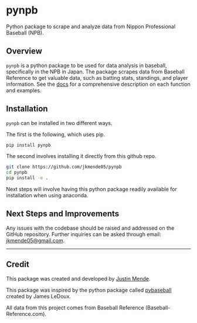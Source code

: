 # pynpb
Python package to scrape and analyze data from Nippon Professional Baseball (NPB).

## Overview
`pynpb` is a python package to be used for data analysis in baseball, specifically in the NPB in Japan. The package scrapes data from Baseball Reference to get valuable data, such as batting stats, standings, and player information. See the [docs](https://github.com/jkmende05/pynpb/tree/main/docs) for a comprehensive description on each function and examples.

## Installation
`pynpb` can be installed in two different ways.

The first is the following, which uses pip.
``` bash
pip install pynpb
```

The second involves installing it directly from this github repo.
```bash
git clone https://github.com/jkmende05/pynpb
cd pynpb
pip install -e .
```

Next steps will involve having this python package readily available for installation when using anaconda.

## Next Steps and Improvements
Any issues with the codebase should be raised and addressed on the GitHub repository. Further inquiries can be asked through email: jkmende05@gmail.com.

------
## Credit
This package was created and developed by [Justin Mende](https://www.linkedin.com/in/justin-mende/).

This package was inspired by the python package called [pybaseball](https://github.com/jldbc/pybaseball) created by James LeDoux. 

All data from this project comes from Baseball Reference (Baseball-Reference.com).
